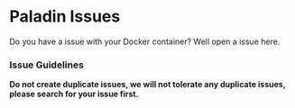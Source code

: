 # Paladin Issues

Do you have a issue with your Docker container? Well open a issue here.

### Issue Guidelines

**Do not create duplicate issues, we will not tolerate any duplicate issues, please search for your issue first.**